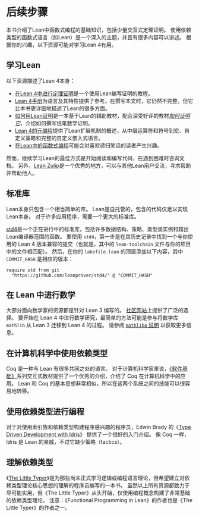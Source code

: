 # 后续步骤

本书介绍了Lean中函数式编程的基础知识，包括少量交互式定理证明。
使用依赖类型的函数式语言（如Lean）是一个深入的主题，并且有很多内容可以讲述。
根据你的兴趣，以下资源可能对学习Lean 4有用。

## 学习Lean

以下资源描述了Lean 4本身：

* [在Lean 4中进行定理证明](https://leanprover.github.io/theorem_proving_in_lean4/)是一个使用Lean编写证明的教程。
* [Lean 4手册](https://leanprover.github.io/lean4/doc/)为语言及其特性提供了参考。在撰写本文时，它仍然不完整，但它比本书更详细地描述了Lean的很多方面。
* [如何用Lean证明](https://djvelleman.github.io/HTPIwL/)是一本基于Lean的辅助教材，配合深受好评的教材[_如何证明它_](https://www.cambridge.org/highereducation/books/how-to-prove-it/6D2965D625C6836CD4A785A2C843B3DA#overview)，介绍如何撰写纸笔数学证明。
* [Lean 4的元编程](https://github.com/arthurpaulino/lean4-metaprogramming-book)提供了Lean扩展机制的概述，从中缀运算符和符号到宏、自定义策略和完整的自定义嵌入式语言。
* [在Lean中的函数式编程](https://leanprover.github.io/functional_programming_in_lean/)可能会对喜欢递归笑话的读者产生兴趣。

然而，继续学习Lean的最佳方式是开始阅读和编写代码，在遇到困难时咨询文档。
另外，[Lean Zulip](https://leanprover.zulipchat.com/)是一个优秀的地方，可以与其他Lean用户交流，寻求帮助并帮助他人。

## 标准库

Lean本身只包含一个相当简单的库。
Lean是自托管的，包含的代码仅足以实现Lean本身。
对于许多应用程序，需要一个更大的标准库。

[std4](https://github.com/leanprover/std4)是一个正在进行中的标准库，包括许多数据结构、策略、类型类实例和超出Lean编译器范围的函数。
要使用 `std4`，第一步是在其历史记录中找到一个与你使用的 Lean 4 版本兼容的提交（也就是，其中的 `lean-toolchain` 文件与你的项目中的文件相匹配）。
然后，在你的 `lakefile.lean` 的顶层添加以下内容，其中 `COMMIT_HASH` 是相应的版本：

```lean
require std from git
  "https://github.com/leanprover/std4/" @ "COMMIT_HASH"
```

## 在 Lean 中进行数学

大部分面向数学家的资源都是针对 Lean 3 编写的。
[社区网站](https://leanprover-community.github.io/learn.html)上提供了广泛的选择。
要开始在 Lean 4 中进行数学研究，最简单的方法可能是参与将数学库 `mathlib` 从 Lean 3 迁移到 Lean 4 的过程。
请参阅 [`mathlib4` 说明](https://github.com/leanprover-community/mathlib4) 以获取更多信息。

## 在计算机科学中使用依赖类型

Coq 是一种与 Lean 有很多共同之处的语言。
对于计算机科学家来说，[《软件基础》](https://softwarefoundations.cis.upenn.edu/)系列交互式教材提供了一个优秀的介绍，介绍了 Coq 在计算机科学中的应用。
Lean 和 Coq 的基本思想非常相似，所以在这两个系统之间的技能可以很容易地转移。

## 使用依赖类型进行编程

对于对使用索引族和依赖类型构建程序感兴趣的程序员，Edwin Brady 的《[Type Driven Development with Idris](https://www.manning.com/books/type-driven-development-with-idris)》 提供了一个很好的入门介绍。
像 Coq 一样，Idris 是 Lean 的亲戚，不过它缺少策略（tactics）。

## 理解依赖类型

《[The Little Typer](https://thelittletyper.com/)》是为那些尚未正式学习逻辑或编程语言理论，但希望建立对依赖类型理论核心思想的理解的程序员编写的一本书。
虽然以上所有资源都致力于尽可能实用，但《The Little Typer》从头开始，仅使用编程概念构建了非常基础的依赖类型理论。
注意：《Functional Programming in Lean》的作者也是《The Little Typer》的作者之一。